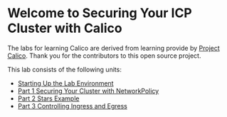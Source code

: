 # Welcome to Securing Your ICP Cluster with Calico

The labs for learning Calico are derived from learning provide by [Project Calico](https://www.projectcalico.org/). Thank you for the contributors to this open source project.

This lab consists of the following units:

- [Starting Up the Lab Environment](./start-up.md)
- [Part 1 Securing Your Cluster with NetworkPolicy](./part-1-securing-your-cluster.md)
- [Part 2 Stars Example](.//part-2-stars-example.md)
- [Part 3 Controlling Ingress and Egress](./part-3-ingress-egress.md)
